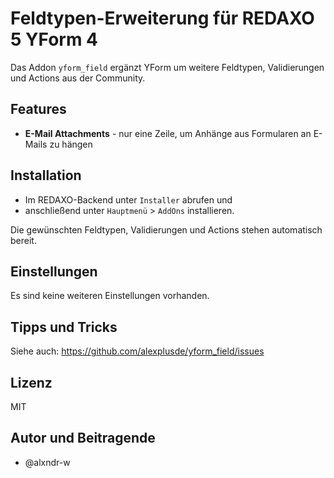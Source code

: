 # Feldtypen-Erweiterung für REDAXO 5 YForm 4

Das Addon `yform_field` ergänzt YForm um weitere Feldtypen, Validierungen und Actions aus der Community.

## Features

* **E-Mail Attachments** - nur eine Zeile, um Anhänge aus Formularen an E-Mails zu hängen

## Installation

* Im REDAXO-Backend unter `Installer` abrufen und
* anschließend unter `Hauptmenü` > `AddOns` installieren.

Die gewünschten Feldtypen, Validierungen und Actions stehen automatisch bereit.


## Einstellungen

Es sind keine weiteren Einstellungen vorhanden.

## Tipps und Tricks

Siehe auch: https://github.com/alexplusde/yform_field/issues

## Lizenz

MIT

## Autor und Beitragende

* @alxndr-w

